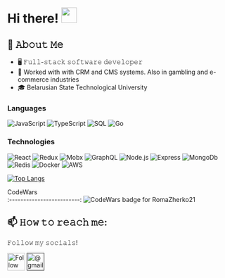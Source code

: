 # Hi there! <img src="https://github.com/TheDudeThatCode/TheDudeThatCode/blob/master/Assets/Hi.gif" width="35" />

## :book: 𝙰𝚋𝚘𝚞𝚝 𝙼𝚎
- 🖥 𝙵𝚞𝚕𝚕-𝚜𝚝𝚊𝚌𝚔 𝚜𝚘𝚏𝚝𝚠𝚊𝚛𝚎 𝚍𝚎𝚟𝚎𝚕𝚘𝚙𝚎𝚛
- 💼 Worked with with CRM and CMS systems. Also in gambling and e-commerce industries
- 🎓 Belarusian State Technological University
 
### Languages

![JavaScript](https://img.shields.io/badge/-JavaScript-000?&logo=JavaScript)
![TypeScript](https://img.shields.io/badge/-TypeScript-000?&logo=TypeScript)
![SQL](https://img.shields.io/badge/-SQL-000?&logo=MySQL)
![Go](https://img.shields.io/badge/-Go-000?&logo=Go)

### Technologies

![React](https://img.shields.io/badge/-React-000?&logo=React)
![Redux](https://img.shields.io/badge/-Redux-000?&logo=Redux)
![Mobx](https://img.shields.io/badge/-Mobx-000?&logo=Mobx)
![GraphQL](https://img.shields.io/badge/-GraphQL-000?&logo=GraphQL)
![Node.js](https://img.shields.io/badge/-Node.js-000?&logo=node.js)
![Express](https://img.shields.io/badge/-Express-000?&logo=Express)
![MongoDb](https://img.shields.io/badge/-MongoDb-000?&logo=MongoDb)
![Redis](https://img.shields.io/badge/-Redis-000?&logo=Redis)
![Docker](https://img.shields.io/badge/-Docker-000?&logo=Docker)
![AWS](https://img.shields.io/badge/-AWS-000?&logo=Amazon-AWS&logoColor=F90)
  
 [![Top Langs](https://github-readme-stats.vercel.app/api/top-langs/?username=RomaZherko21&layout=compact)](https://github.com/anuraghazra/github-readme-stats)

CodeWars                   
:-------------------------:
![CodeWars badge for RomaZherko21](https://www.codewars.com/users/RomaZherko21/badges/large)

## 📫 𝙷𝚘𝚠 𝚝𝚘 𝚛𝚎𝚊𝚌𝚑 𝚖𝚎:
𝙵𝚘𝚕𝚕𝚘𝚠 𝚖𝚢 𝚜𝚘𝚌𝚒𝚊𝚕𝚜!

[<img src="https://raw.githubusercontent.com/RomaZherko21/RomaZherko21/master/socials/linkedin.png" height="40em" align="center" alt="Follow RomaZherko on LinkedIn" title="Follow RomaZherko on LinkedIn"/>](https://www.linkedin.com/in/roma-zherko-4210ba186/)
[<img src="https://raw.githubusercontent.com/RomaZherko21/RomaZherko21/master/socials/google.png" height="40em" align="center" alt="@gmail" title="@gmail"/>]()

